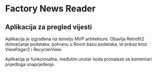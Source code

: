 # Factory News Reader

## Aplikacija za pregled vijesti

Aplikacija je izgrađena na temelju MVP arhitekture. Obavlja Retrofit2 dohvaćanje podataka, pohranu u Room bazu podataka, te prikaz kroz ViewPager2 i RecyclerView.

Aplikacija je funkcionalna, međutim unutar koda pronalaze se komentari prijedloga unaprjeđenja.
